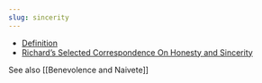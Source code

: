 ```yaml
---
slug: sincerity
---
```


- [Definition](http://actualfreedom.com.au/richard/catalogue/sincere.htm)
- [Richard’s Selected Correspondence On Honesty and Sincerity](http://actualfreedom.com.au/richard/selectedcorrespondence/sc-honesty.htm)

See also [[Benevolence and Naivete]]